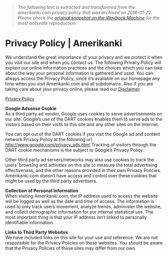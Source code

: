 > *The following text is extracted and transformed from the amerikanki.com privacy policy that was archived on 2018-01-22. Please check the [original snapshot on the Wayback Machine](https://web.archive.org/web/20180122134515id_/https%3A//amerikanki.com/privacy-policy) for the most accurate reproduction.*

# Privacy Policy | Amerikanki

We understand the great importance of your privacy and we protect it when you visit our site and when you contact us. The following Privacy Policy will explain our online information practices and the choices which you can take about the way your personal information is gathered and used. You can always access the Privacy Policy, since it’s available on our homepage any time when you visit Amerikanki.com and all subdomains. Also if you are taking care about your privacy online, please read our [Disclaimer](http://en.amerikanki.com/disclaimer/).

[Privacy Policy](https://www.iubenda.com/privacy-policy/808750 "Privacy Policy")

**Google Adsense Cookie**  
As a third party ad vendor, Google uses cookies to serve advertisements on our site. Google’s use of the DART cookies enables them to serve ads to the visitors based on their visits to this site and any other sites on the Internet. 

You can opt out of the DART cookies if you visit the Google ad and content network Privacy Policy at the following url <http://www.google.com/privacy_ads.html> Tracking of visitors through the DART cookie mechanisms is the subject to Google’s Privacy Policy.

Other third party ad servers/networks may also use cookies to track the users’ browsing and activities on this site to measure the total advertising effectiveness, and the other reasons provided in their own Privacy Policies. Amerikanki.com doesn’t have access and control over these cookies that might be used by the third party advertisers.

**Collection of Personal Information**  
When visiting Amerikanki.com, the IP address used to access the website will be logged as well as the date and time of access. The information is used to only track users movement, analyze trends, administer the website, and collect demographic information for our internal statistical use. The most important thing is that your IP address isn’t linked to personally identifiable information.

**Links to Third Party Websites**  
We have included links on this site for your use and reference. We are not responsible for the Privacy Policies on these websites. You should be aware that the Privacy Policies of these sites may differ from our own.
